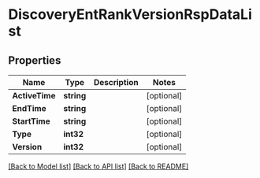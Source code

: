 # DiscoveryEntRankVersionRspDataList

## Properties

Name | Type | Description | Notes
------------ | ------------- | ------------- | -------------
**ActiveTime** | **string** |  | [optional] 
**EndTime** | **string** |  | [optional] 
**StartTime** | **string** |  | [optional] 
**Type** | **int32** |  | [optional] 
**Version** | **int32** |  | [optional] 

[[Back to Model list]](../README.md#documentation-for-models) [[Back to API list]](../README.md#documentation-for-api-endpoints) [[Back to README]](../README.md)


